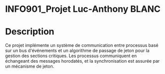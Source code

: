 # INFO901_Projet Luc-Anthony BLANC
 
# Description

Ce projet implémente un système de communication entre processus basé sur un bus d'événements et un algorithme de passage de jeton pour la gestion des sections critiques. Les processus communiquent en échangeant des messages horodatés, et la synchronisation est assurée par un mécanisme de jeton.
